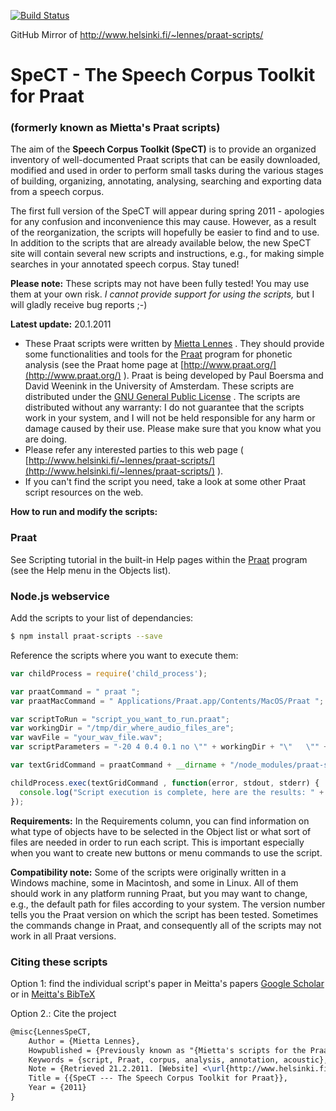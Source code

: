 [![Build Status](https://travis-ci.org/FieldDB/Praat-Scripts.png)](https://travis-ci.org/FieldDB/Praat-Scripts)

GitHub Mirror of http://www.helsinki.fi/~lennes/praat-scripts/


# SpeCT - The Speech Corpus Toolkit for Praat
### (formerly known as Mietta's Praat scripts)

The aim of the **Speech Corpus Toolkit (SpeCT)** is to provide an organized inventory of well-documented Praat scripts that can be easily downloaded, modified and used in order to perform small tasks during the various stages of building, organizing, annotating, analysing, searching and exporting data from a speech corpus.

The first full version of the SpeCT will appear during spring 2011 - apologies for any confusion and inconvenience this may cause. However, as a result of the reorganization, the scripts will hopefully be easier to find and to use. In addition to the scripts that are already available below, the new SpeCT site will contain several new scripts and instructions, e.g., for making simple searches in your annotated speech corpus. Stay tuned!


**Please note:**
These scripts may not have been fully tested! You may use them at your own risk.
*I cannot provide support for using the scripts,* but I will gladly receive bug reports ;-)

**Latest update:** 20.1.2011



* These Praat scripts were written by [Mietta Lennes](http://www.helsinki.fi/~lennes) . They should provide some functionalities and tools for the [Praat](http://www.praat.org/) program for phonetic analysis (see the Praat home page at [http://www.praat.org/](http://www.praat.org/) ). Praat is being developed by Paul Boersma and David Weenink in the University of Amsterdam.
These scripts are distributed under the [GNU General Public License](http://www.gnu.org/licenses/gpl.txt) . The scripts are distributed without any warranty: I do not guarantee that the scripts work in your system, and I will not be held responsible for any harm or damage caused by their use. Please make sure that you know what you are doing.
* Please refer any interested parties to this web page ( [http://www.helsinki.fi/~lennes/praat-scripts/](http://www.helsinki.fi/~lennes/praat-scripts/) ).
* If you can't find the script you need, take a look at some other Praat script resources on the web.

**How to run and modify the scripts:**

### Praat
See Scripting tutorial in the built-in Help pages within the [Praat](http://www.praat.org/) program (see the Help menu in the Objects list).

### Node.js webservice

Add the scripts to your list of dependancies:

```bash
$ npm install praat-scripts --save
```

Reference the scripts where you want to execute them:

```js
var childProcess = require('child_process');

var praatCommand = " praat ";
var praatMacCommand = " Applications/Praat.app/Contents/MacOS/Praat ";

var scriptToRun = "script_you_want_to_run.praat";
var workingDir = "/tmp/dir_where_audio_files_are";
var wavFile = "your_wav_file.wav";
var scriptParameters = "-20 4 0.4 0.1 no \"" + workingDir + "\"   \"" + wavFile + "\"";

var textGridCommand = praatCommand + __dirname + "/node_modules/praat-scripts/" + scriptToRun + "  " + scriptParameters; //+ " 2>&1 ";

childProcess.exec(textGridCommand , function(error, stdout, stderr) {
  console.log("Script execution is complete, here are the results: " + stdout);
});

```

**Requirements:** In the Requirements column, you can find information on what type of objects have to be selected in the Object list or what sort of files are needed in order to run each script. This is important especially when you want to create new buttons or menu commands to use the script.

**Compatibility note:** Some of the scripts were originally written in a Windows machine, some in Macintosh, and some in Linux. All of them should work in any platform running Praat, but you may want to change, e.g., the default path for files according to your system. The version number tells you the Praat version on which the script has been tested. Sometimes the commands change in Praat, and consequently all of the scripts may not work in all Praat versions.



### Citing these scripts

Option 1: find the individual script's paper in Meitta's papers [Google Scholar](http://scholar.google.ca/scholar?q=mietta+lennes&btnG=&hl=en&as_sdt=0%2C5) or in [Meitta's BibTeX](http://www.helsinki.fi/~lennes/lennes.bib)

Option 2.: Cite the project

```tex
@misc{LennesSpeCT,
	Author = {Mietta Lennes},
	Howpublished = {Previously known as "{Mietta's scripts for the Praat program}"},
	Keywords = {script, Praat, corpus, analysis, annotation, acoustic},
	Note = {Retrieved 21.2.2011. [Website] <\url{http://www.helsinki.fi/\~lennes/praat-scripts/}>},
	Title = {{SpeCT --- The Speech Corpus Toolkit for Praat}},
	Year = {2011}
}
```
